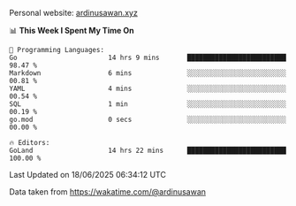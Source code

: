 Personal website: [ardinusawan.xyz](https://ardinusawan.xyz)

<!--START_SECTION:waka-->
📊 **This Week I Spent My Time On** 

```text
💬 Programming Languages: 
Go                       14 hrs 9 mins       █████████████████████████   98.47 % 
Markdown                 6 mins              ░░░░░░░░░░░░░░░░░░░░░░░░░   00.81 % 
YAML                     4 mins              ░░░░░░░░░░░░░░░░░░░░░░░░░   00.54 % 
SQL                      1 min               ░░░░░░░░░░░░░░░░░░░░░░░░░   00.19 % 
go.mod                   0 secs              ░░░░░░░░░░░░░░░░░░░░░░░░░   00.00 % 

🔥 Editors: 
GoLand                   14 hrs 22 mins      █████████████████████████   100.00 % 
```


 Last Updated on 18/06/2025 06:34:12 UTC
<!--END_SECTION:waka-->
Data taken from https://wakatime.com/@ardinusawan
